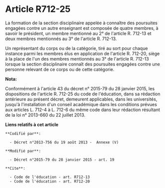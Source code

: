 # Article R712-25

La formation de la section disciplinaire appelée à connaître des poursuites engagées contre un autre enseignant est composée
de quatre membres, à savoir le président, un membre mentionné au 2° de l'article R. 712-13 et deux membres mentionnés au 3°
de l'article R. 712-13. 

Un représentant du corps ou de la catégorie, tiré au sort pour chaque instance parmi les membres élus en application de
l'article R. 712-20, siège à la place de l'un des membres mentionnés au 3° de l'article R. 712-13 lorsque la section
disciplinaire connaît des poursuites engagées contre une personne relevant de ce corps ou de cette catégorie.

**Nota:**

Conformément à l'article 43 du décret n° 2015-79 du 28 janvier 2015, les dispositions de l'article R. 712-25 du code de
l'éducation, dans sa rédaction antérieure au présent décret, demeurent applicables, dans les universités, jusqu'à
l'installation d'un conseil académique dans les conditions prévues aux articles L. 712-4 à L. 712-6 du même code dans leur
rédaction résultant de la loi n° 2013-660 du 22 juillet 2013.

**Liens relatifs à cet article**

	**Codifié par**:

	  - Décret n°2013-756 du 19 août 2013 -  Annexe (V)

	**Modifié par**:

	  - Décret n°2015-79 du 28 janvier 2015 - art. 19

	**Cite**:

	  - Code de l'éducation - art. R712-13
	  - Code de l'éducation - art. R712-20
